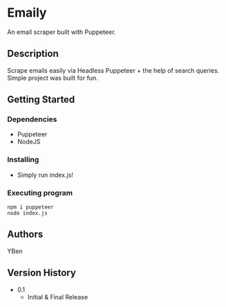 # Emaily
An email scraper built with Puppeteer.

## Description

Scrape emails easily via Headless Puppeteer + the help of search queries. Simple project was built for fun.

## Getting Started

### Dependencies

* Puppeteer
* NodeJS

### Installing

* Simply run index.js!

### Executing program

```
npm i puppeteer
node index.js
```

## Authors

YBen

## Version History

* 0.1
    * Initial & Final Release
